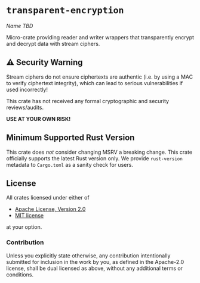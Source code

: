 # `transparent-encryption`

_Name TBD_

Micro-crate providing reader and writer wrappers that transparently encrypt and
decrypt data with stream ciphers.

## ⚠️ Security Warning

Stream ciphers do not ensure ciphertexts are authentic (i.e. by using a MAC to
verify ciphertext integrity), which can lead to serious vulnerabilities if used
incorrectly!

This crate has not received any formal cryptographic and security reviews/audits.

**USE AT YOUR OWN RISK!**

## Minimum Supported Rust Version

This crate does _not_ consider changing MSRV a breaking change. This crate
officially supports the latest Rust version only. We provide `rust-version`
metadata to `Cargo.toml` as a sanity check for users.

## License

All crates licensed under either of

 * [Apache License, Version 2.0](http://www.apache.org/licenses/LICENSE-2.0)
 * [MIT license](http://opensource.org/licenses/MIT)

at your option.

### Contribution

Unless you explicitly state otherwise, any contribution intentionally submitted
for inclusion in the work by you, as defined in the Apache-2.0 license, shall be
dual licensed as above, without any additional terms or conditions.
